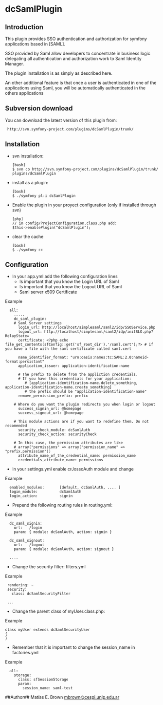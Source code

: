 # dcSamlPlugin #

## Introduction ##
This plugin provides SSO authentication and authorization for symfony 
applications based in [SAML].

SSO provided by Saml allow developers to concentrate in business logic 
delegating all authentication and authorization work to Saml Identity 
Manager.

The plugin installation is as simply as described here.

An other additional feature is that once a user is authenticated 
in one of the applications using Saml, you will be automatically 
authenticated in the others applications

## Subversion download ##
You can download the latest version of this plugin from:

     http://svn.symfony-project.com/plugins/dcSamlPlugin/trunk/

## Installation

  * svn installation:

        [bash]
        $ svn co http://svn.symfony-project.com/plugins/dcSamlPlugin/trunk/ plugins/dcSamlPlugin

  * install as a plugin:
  
        [bash]
        $ ./symfony pl:i dcSamlPlugin

  * Enable the plugin in your proyect configuration (only if installed through svn)

        [php]
        // in config/ProjectConfiguration.class.php add:
        $this->enablePlugin("dcSamlPlugin");

  * clear the cache

        [bash]
        $ ./symfony cc


## Configuration ##

* In your app.yml add the following configuration lines
    * Is important that you know the Login URL of Saml
    * Is important that you know the Logout URL of Saml
    * Saml server x509 Certificate

Example

      all:
        .....
        dc_saml_plugin:
        # Saml Server settings
          login_url: http://localhost/simplesaml/saml2/idp/SSOService.php    
          logout_url: http://localhost/simplesaml/saml2/idp/initSLO.php?RelayState=
          certificate: <?php echo file_get_contents(sfConfig::get('sf_root_dir').'/saml.cert');?> # if you have a file with the saml certificate called saml.cert
          
          name_identifier_format: "urn:oasis:names:tc:SAML:2.0:nameid-format:persistant"
          application_issuer: application-identification-name

          # The prefix to delete from the appliction credentials.
          # If you have this credentials for your application:
             # [application-identification-name.delete_something, application-identification-name.create_something]
             # the prefix should be "application-identification-name"
          remove_permission_prefix: prefix

        # Where do you want the plugin redirects you when login or logout
          success_signin_url: @homepage
          success_signout_url: @homepage

        # This module actions are if you want to redefine them. Do not recomended 
          security_check_module: dcSamlAuth
          security_check_action: securityCheck

        # In this case, the permission attributes are like
        # array("permissions" => array("permission_name" => "prefix.permission"))
          attribute_name_of_the_credential_name: permission_name
          credentials_attribute_name: permissions



  
* In your settings.yml enable crJossoAuth module and change 

Example

      enabled_modules:       [default, dcSamlAuth, .... ]
      login_module:          dcSamlAuth
      login_action:          signin



* Prepend the following routing rules in routing.yml:

Example

      dc_saml_signin:
        url:   /login
        param: { module: dcSamlAuth, action: signin }

      dc_saml_signout:
        url:   /logout
        param: { module: dcSamlAuth, action: signout }

      ....


* Change the security filter: filters.yml

Example

     rendering: ~
     security:
       class: dcSamlSecurityFilter
     
     ...



* Change the parent class of myUser.class.php:

Example

    class myUser extends dcSamlSecurityUser
    {
    }



* Remember that it is important to change the session_name in factories.yml

Example

      all:
        storage:
          class: sfSessionStorage
          param:
            session_name: saml-test


##Author##
Matías E. Brown <mbrown@cespi.unlp.edu.ar>
